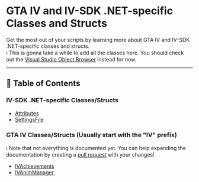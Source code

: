 # GTA IV and IV-SDK .NET-specific Classes and Structs

Get the most out of your scripts by learning more about GTA IV and IV-SDK .NET-specific classes and structs.  
ℹ️ This is gonna take a while to add all the classes here. You should check out the [Visual Studio Object Browser](https://learn.microsoft.com/en-us/visualstudio/ide/viewing-the-structure-of-code?view=vs-2022#BKMK_ObjectBrowser) instead for now.

---

## 📄 Table of Contents

### IV-SDK .NET-specific Classes/Structs
- [Attributes](IVSDKDotNet-Classes/Attributes.md)
- [SettingsFile](IVSDKDotNet-Classes/SettingsFile.md)

### GTA IV Classes/Structs (Usually start with the "IV" prefix)
ℹ️ Note that not everything is documented yet. You can help expanding the documentation by creating a [pull request](https://github.com/ClonkAndre/IV-SDK-DotNet/pulls) with your changes!  
- [IVAchievements](GTAIV-Classes/IVAchievements.md)
- [IVAnimManager](GTAIV-Classes/IVAnimManager.md)

